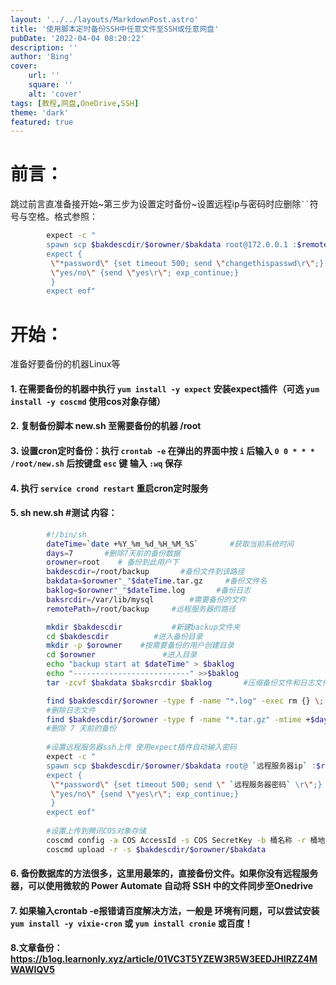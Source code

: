 ```yaml
---
layout: '../../layouts/MarkdownPost.astro'
title: '使用脚本定时备份SSH中任意文件至SSH或任意网盘'
pubDate: '2022-04-04 08:20:22'
description: ''
author: 'Bing'
cover:
    url: ''
    square: ''
    alt: 'cover'
tags: [教程,网盘,OneDrive,SSH]
theme: 'dark'
featured: true
---
```


# 前言：

跳过前言直准备接开始~第三步为设置定时备份~设置远程ip与密码时应删除` `` `符号与空格。格式参照：

```bash
		expect -c "
		spawn scp $bakdescdir/$orowner/$bakdata root@172.0.0.1 :$remotePath  
		expect {
		 \"*password\" {set timeout 500; send \"changethispasswd\r\";}
		 \"yes/no\" {send \"yes\r\"; exp_continue;}
		 }
		expect eof"  
```

# 开始：

准备好要备份的机器Linux等

#### 1. 在需要备份的机器中执行  `yum install -y expect` 安装expect插件（可选 `yum install -y coscmd` 使用cos对象存储）
#### 2. 复制备份脚本 new.sh 至需要备份的机器 /root 
#### 3. 设置cron定时备份：执行 `crontab -e` 在弹出的界面中按 `i` 后输入 `0 0 * * * /root/new.sh` 后按键盘 `esc` 键 输入 `:wq` 保存
#### 4. 执行 `service crond restart` 重启cron定时服务
#### 5. sh new.sh #测试 内容：

```bash
		#!/bin/sh
		dateTime=`date +%Y_%m_%d_%H_%M_%S`       #获取当前系统时间
		days=7       #删除7天前的备份数据
		orowner=root    # 备份到此用户下
		bakdescdir=/root/backup       #备份文件到该路径
		bakdata=$orowner"_"$dateTime.tar.gz     #备份文件名
		baklog=$orowner"_"$dateTime.log       #备份日志
		baksrcdir=/var/lib/mysql    	#需要备份的文件
		remotePath=/root/backup     #远程服务器的路径

		mkdir $bakdescdir			#新建backup文件夹
		cd $bakdescdir    	    #进入备份目录
		mkdir -p $orowner    #按需要备份的用户创建目录     
		cd $orowner     		  #进入目录
		echo "backup start at $dateTime" > $baklog
		echo "--------------------------" >>$baklog
		tar -zcvf $bakdata $baksrcdir $baklog       #压缩备份文件和日志文件

		find $bakdescdir/$orowner -type f -name "*.log" -exec rm {} \;     
		#删除日志文件
		find $bakdescdir/$orowner -type f -name "*.tar.gz" -mtime +$days -exec   rm -rf {} \;
		#删除 7 天前的备份
		
		#设置远程服务器ssh上传 使用expect插件自动输入密码
		expect -c "
		spawn scp $bakdescdir/$orowner/$bakdata root@ `远程服务器ip` :$remotePath  
		expect {
		 \"*password\" {set timeout 500; send \" `远程服务器密码` \r\";}
		 \"yes/no\" {send \"yes\r\"; exp_continue;}
		 }
		expect eof"  
		
		#设置上传到腾讯COS对象存储
		coscmd config -a COS AccessId -s COS SecretKey -b 桶名称 -r 桶地区 -m 10
		coscmd upload -r -s $bakdescdir/$orowner/$bakdata
```

#### 6. 备份数据库的方法很多，这里用最笨的，直接备份文件。如果你没有远程服务器，可以使用微软的 Power Automate 自动将 SSH 中的文件同步至Onedrive
#### 7. 如果输入crontab -e报错请百度解决方法，一般是 环境有问题，可以尝试安装 `yum install -y vixie-cron` 或 `yum install cronie` 或百度！

#### 8.文章备份：https://b1og.learnonly.xyz/article/01VC3T5YZEW3R5W3EEDJHIRZZ4MWAWIQV5
